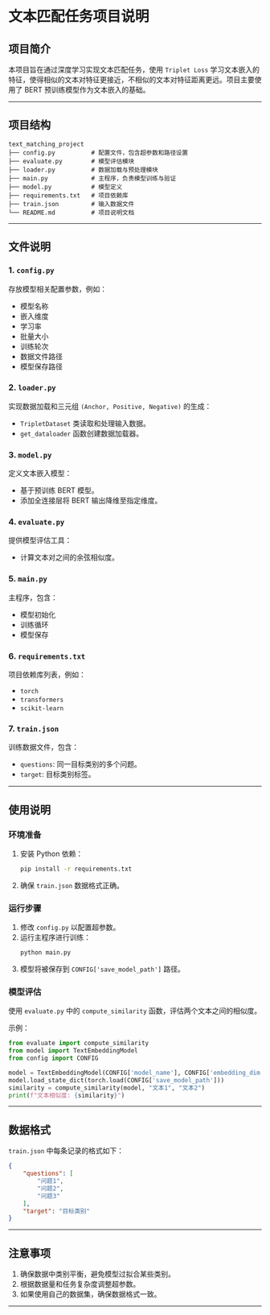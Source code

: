 # 文本匹配任务项目说明

## 项目简介
本项目旨在通过深度学习实现文本匹配任务，使用 `Triplet Loss` 学习文本嵌入的特征，使得相似的文本对特征更接近，不相似的文本对特征距离更远。项目主要使用了 BERT 预训练模型作为文本嵌入的基础。

---

## 项目结构

```
text_matching_project
├── config.py          # 配置文件，包含超参数和路径设置
├── evaluate.py        # 模型评估模块
├── loader.py          # 数据加载与预处理模块
├── main.py            # 主程序，负责模型训练与验证
├── model.py           # 模型定义
├── requirements.txt   # 项目依赖库
├── train.json         # 输入数据文件
└── README.md          # 项目说明文档
```

---

## 文件说明

### 1. `config.py`
存放模型相关配置参数，例如：
- 模型名称
- 嵌入维度
- 学习率
- 批量大小
- 训练轮次
- 数据文件路径
- 模型保存路径

### 2. `loader.py`
实现数据加载和三元组 `(Anchor, Positive, Negative)` 的生成：
- `TripletDataset` 类读取和处理输入数据。
- `get_dataloader` 函数创建数据加载器。

### 3. `model.py`
定义文本嵌入模型：
- 基于预训练 BERT 模型。
- 添加全连接层将 BERT 输出降维至指定维度。

### 4. `evaluate.py`
提供模型评估工具：
- 计算文本对之间的余弦相似度。

### 5. `main.py`
主程序，包含：
- 模型初始化
- 训练循环
- 模型保存

### 6. `requirements.txt`
项目依赖库列表，例如：
- `torch`
- `transformers`
- `scikit-learn`

### 7. `train.json`
训练数据文件，包含：
- `questions`: 同一目标类别的多个问题。
- `target`: 目标类别标签。

---

## 使用说明

### 环境准备
1. 安装 Python 依赖：
   ```bash
   pip install -r requirements.txt
   ```

2. 确保 `train.json` 数据格式正确。

### 运行步骤
1. 修改 `config.py` 以配置超参数。
2. 运行主程序进行训练：
   ```bash
   python main.py
   ```
3. 模型将被保存到 `CONFIG['save_model_path']` 路径。

### 模型评估
使用 `evaluate.py` 中的 `compute_similarity` 函数，评估两个文本之间的相似度。

示例：
```python
from evaluate import compute_similarity
from model import TextEmbeddingModel
from config import CONFIG

model = TextEmbeddingModel(CONFIG['model_name'], CONFIG['embedding_dim'])
model.load_state_dict(torch.load(CONFIG['save_model_path']))
similarity = compute_similarity(model, "文本1", "文本2")
print(f"文本相似度: {similarity}")
```

---

## 数据格式
`train.json` 中每条记录的格式如下：
```json
{
    "questions": [
        "问题1",
        "问题2",
        "问题3"
    ],
    "target": "目标类别"
}
```

---

## 注意事项
1. 确保数据中类别平衡，避免模型过拟合某些类别。
2. 根据数据量和任务复杂度调整超参数。
3. 如果使用自己的数据集，确保数据格式一致。

---
